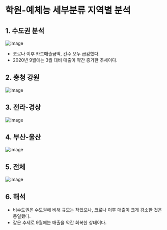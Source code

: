 # 학원-예체능 세부분류 지역별 분석

## 1. 수도권 분석
![image](https://user-images.githubusercontent.com/44918665/128619730-784cc06d-6d49-452c-aaff-87bf06a24a9e.png)
- 코로나 이후 카드매출금액, 건수 모두 급감했다.
- 2020년 9월에는 3월 대비 매출이 약간 증가한 추세이다.

## 2. 충청 강원
![image](https://user-images.githubusercontent.com/44918665/128619810-0ca4c000-aad6-4f96-9dee-88fb6f011e37.png)

## 3. 전라-경상
![image](https://user-images.githubusercontent.com/44918665/128619829-5b0ff781-ea80-4a75-aab7-e91a83e33e74.png)

## 4. 부산-울산
![image](https://user-images.githubusercontent.com/44918665/128619844-68b4811b-f3db-43c1-bee4-fe2be12a5020.png)

## 5. 전체
![image](https://user-images.githubusercontent.com/44918665/128619849-568304fd-9fa2-4577-aaf7-e3a20bc2794d.png)

## 6. 해석
- 비수도권은 수도권에 비해 규모는 작았으나, 코로나 이후 매출이 크게 감소한 것은 동일했다.
- 같은 추세로 9월에는 매출을 약간 회복한 상태이다.
